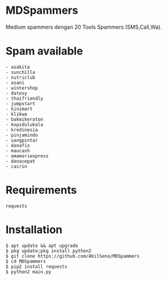 # MDSpammers
Medium spammers dengan 20 Tools Spammers (SMS,Call,Wa).
# Spam available
```
- asakita
- sunchilla 
- nutriclub
- asani
- wintershop
- datesy
- thaifriendly
- jumpstart
- kinimart
- klikwa
- bakmikeraton
- kopidulukala
- kredinesia
- pinjamindo
- uangpintar
- danafix
- maucash 
- omamoriexpress
- danacepat
- cairin
```
# Requirements
```
requests
```
# Installation
```
$ apt update && apt upgrade
$ pkg update;pkg install python2
$ git clone https://github.com/AbilSeno/MDSpammers
$ cd MDSpammers
$ pip2 install requests
$ python2 main.py
```
